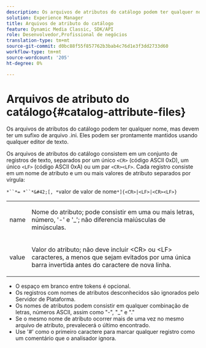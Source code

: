 ```yaml
---
description: Os arquivos de atributos do catálogo podem ter qualquer nome, mas devem ter um sufixo de arquivo .ini. Eles podem ser prontamente mantidos usando qualquer editor de texto.
solution: Experience Manager
title: Arquivos de atributo do catálogo
feature: Dynamic Media Classic, SDK/API
role: Desenvolvedor,Profissional de negócios
translation-type: tm+mt
source-git-commit: d0bc88f55f857762b3bab4c76d1e3f3dd2733d60
workflow-type: tm+mt
source-wordcount: '205'
ht-degree: 0%

---
```



# Arquivos de atributo do catálogo{#catalog-attribute-files}

Os arquivos de atributos do catálogo podem ter qualquer nome, mas devem ter um sufixo de arquivo .ini. Eles podem ser prontamente mantidos usando qualquer editor de texto.

Os arquivos de atributos do catálogo consistem em um conjunto de registros de texto, separados por um único `<CR>` (código ASCII 0xD), um único `<LF>` (código ASCII 0xA) ou um par `<CR><LF>`. Cada registro consiste em um nome de atributo e um ou mais valores de atributo separados por vírgula:

`*``*= *``*&#42;[, *`valor de valor de nome`*]{<CR>|<LF>|<CR><LF>}`

<table id="simpletable_8454AD549FDA421BA1469CDA44132773"> 
 <tr class="strow"> 
  <td class="stentry"> <p> <span class="codeph"> <span class="varname"> name  </span> </span> </p> </td> 
  <td class="stentry"> <p>Nome do atributo; pode consistir em uma ou mais letras, número, '-' e '_'; não diferencia maiúsculas de minúsculas. </p> </td> 
 </tr> 
 <tr class="strow"> 
  <td class="stentry"> <p> <span class="codeph"> <span class="varname"> value  </span> </span> </p> </td> 
  <td class="stentry"> <p>Valor do atributo; não deve incluir <span class="codeph"> &lt;CR&gt; </span> ou <span class="codeph"> &lt;LF&gt; </span> caracteres, a menos que sejam evitados por uma única barra invertida antes do caractere de nova linha. </p> </td> 
 </tr> 
</table>

* O espaço em branco entre tokens é opcional.
* Os registros com nomes de atributos desconhecidos são ignorados pelo Servidor de Plataforma.
* Os nomes de atributos podem consistir em qualquer combinação de letras, números ASCII, assim como &quot;-&quot;, &quot;_&quot; e &quot;.&quot;
* Se o mesmo nome de atributo ocorrer mais de uma vez no mesmo arquivo de atributo, prevalecerá o último encontrado.
* Use &#39;#&#39; como o primeiro caractere para marcar qualquer registro como um comentário que o analisador ignora.

